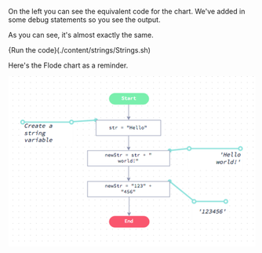 On the left you can see the equivalent code for the chart. We've added in some debug statements so you see the output.

As you can see, it's almost exactly the same. 

{Run the code}(./content/strings/Strings.sh)

Here's the Flode chart as a reminder.

![](content/strings/strings.png)
